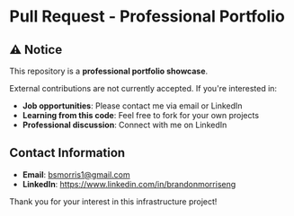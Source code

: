 # Pull Request - Professional Portfolio

## ⚠️ Notice

This repository is a **professional portfolio showcase**.

External contributions are not currently accepted. If you're interested in:
- **Job opportunities**: Please contact me via email or LinkedIn
- **Learning from this code**: Feel free to fork for your own projects
- **Professional discussion**: Connect with me on LinkedIn

## Contact Information

- **Email**: bsmorris1@gmail.com
- **LinkedIn**: https://www.linkedin.com/in/brandonmorriseng

Thank you for your interest in this infrastructure project!
